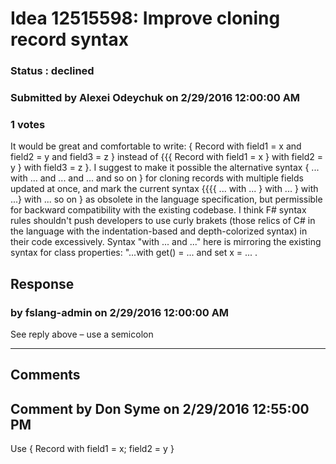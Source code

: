 # Idea 12515598: Improve cloning record syntax #

### Status : declined

### Submitted by Alexei Odeychuk on 2/29/2016 12:00:00 AM

### 1 votes

It would be great and comfortable to write: { Record with field1 = x and field2 = y and field3 = z } instead of {{{ Record with field1 = x } with field2 = y } with field3 = z }.
I suggest to make it possible the alternative syntax { ... with ... and ... and ... and so on } for cloning records with multiple fields updated at once, and mark the current syntax {{{{ ... with ... } with ... } with ...} with ... so on } as obsolete in the language specification, but permissible for backward compatibility with the existing codebase.
I think F# syntax rules shouldn't push developers to use curly brakets (those relics of C# in the language with the indentation-based and depth-colorized syntax) in their code excessively.
Syntax "with ... and ..." here is mirroring the existing syntax for class properties: "...with get() = ... and set x = ... .



## Response 
### by fslang-admin on 2/29/2016 12:00:00 AM

See reply above – use a semicolon

------------------------
## Comments


## Comment by Don Syme on 2/29/2016 12:55:00 PM
Use { Record with field1 = x; field2 = y }

